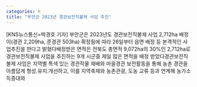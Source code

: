```yaml
---
categories: h
title: "부안군 2023년 경관보전직불제 사업 추진"
---
```

[KNS뉴스통신=박경호 기자] 부안군은 2023년도 경관보전직불제 사업 2,712ha 배정이(경관 2,209ha, 준경관 503ha) 확정됨에 따라 26일부터 읍면 배정 등 본격적인 사업추진을 한다고 밝혔다배정받은 면적은 전북도 총면적 9,072ha의 30%인 2,712ha로 경관보전직불제 사업을 추진하는 9개 시군중 제일 많은 면적을 배정 받았다경관보전직불제 사업은 지역별 특색 있는 경관작물 재배와 마을경관 보전활동을 통해 농촌 경관을 아름답게 형성․유지․개선하고, 이를 지역축제와 농촌관광, 도농 교류 등과 연계해 농가소득증대와